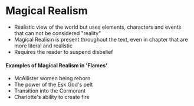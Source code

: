 # Magical Realism

- Realistic view of the world but uses elements, characters and events that can not be considered "reality"
- Magical Realism is present throughout the text, even in chapter that are more literal and realistic
- Requires the reader to suspend disbelief

#### Examples of Magical Realism in 'Flames'
- McAllister women being reborn
- The power of the Esk God's pelt
- Transition into the Cormorant
- Charlotte's ability to create fire